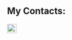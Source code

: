 
## My Contacts:

[<img align="left" alt="Dponya | VK" width="22px" src="https://cdn.jsdelivr.net/npm/simple-icons@4.9.0/icons/telegram.svg" />][telegram]


<br />


[telegram]: https://t.me/dpon0
